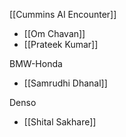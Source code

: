 
[[Cummins AI Encounter]]
- [[Om Chavan]]
- [[Prateek Kumar]]

BMW-Honda
- [[Samrudhi Dhanal]]

Denso
- [[Shital Sakhare]]

